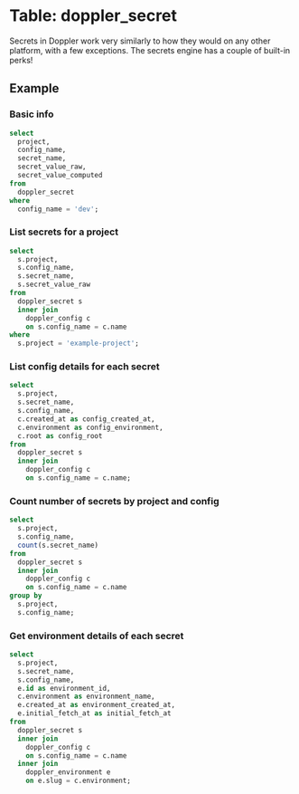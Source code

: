 # Table: doppler_secret

Secrets in Doppler work very similarly to how they would on any other platform, with a few exceptions. The secrets engine has a couple of built-in perks!

## Example

### Basic info

```sql
select
  project,
  config_name,
  secret_name,
  secret_value_raw,
  secret_value_computed
from
  doppler_secret
where
  config_name = 'dev';
```

### List secrets for a project

```sql
select
  s.project,
  s.config_name,
  s.secret_name,
  s.secret_value_raw
from
  doppler_secret s
  inner join
    doppler_config c
    on s.config_name = c.name
where
  s.project = 'example-project';
```

### List config details for each secret

```sql
select
  s.project,
  s.secret_name,
  s.config_name,
  c.created_at as config_created_at,
  c.environment as config_environment,
  c.root as config_root
from
  doppler_secret s
  inner join
    doppler_config c
    on s.config_name = c.name;
```

### Count number of secrets by project and config

```sql
select
  s.project,
  s.config_name,
  count(s.secret_name)
from
  doppler_secret s
  inner join
    doppler_config c
    on s.config_name = c.name
group by
  s.project,
  s.config_name;
```

### Get environment details of each secret

```sql
select
  s.project,
  s.secret_name,
  s.config_name,
  e.id as environment_id,
  c.environment as environment_name,
  e.created_at as environment_created_at,
  e.initial_fetch_at as initial_fetch_at
from
  doppler_secret s
  inner join
    doppler_config c
    on s.config_name = c.name
  inner join
    doppler_environment e
    on e.slug = c.environment;
```
